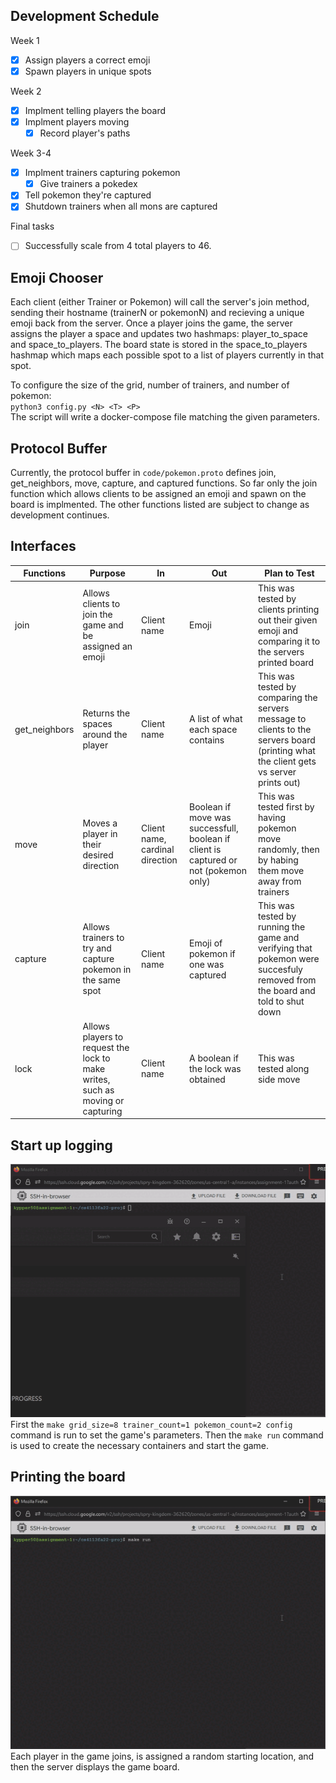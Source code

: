 ## Development Schedule
Week 1
- [x] Assign players a correct emoji
- [x] Spawn players in unique spots
  
Week 2
- [x] Implment telling players the board
- [x] Implment players moving
  - [x] Record player's paths
  
Week 3-4
- [x] Implment trainers capturing pokemon
  - [x] Give trainers a pokedex
- [x] Tell pokemon they're captured
- [x] Shutdown trainers when all mons are captured

Final tasks
- [ ] Successfully scale from 4 total players to 46.

## Emoji Chooser
Each client (either Trainer or Pokemon) will call the server's join method, sending their hostname (trainerN or pokemonN) and recieving a unique emoji back from the server. Once a player joins the game, the server assigns the player a space and updates two hashmaps: player_to_space and space_to_players. The board state is stored in the space_to_players hashmap which maps each possible spot to a list of players currently in that spot.

To configure the size of the grid, number of trainers, and number of pokemon:  
`python3 config.py <N> <T> <P>`  
The script will write a docker-compose file matching the given parameters.

## Protocol Buffer
Currently, the protocol buffer in `code/pokemon.proto` defines join, get_neighbors, move, capture, and captured functions. So far only the join function which allows clients to be assigned an emoji and spawn on the board is implmented. The other functions listed are subject to change as development continues.

## Interfaces
| Functions | Purpose | In | Out | Plan to Test |  
| --- | --- | --- | --- | --- |  
| join | Allows clients to join the game and be assigned an emoji | Client name | Emoji | This was tested by clients printing out their given emoji and comparing it to the servers printed board | 
| get_neighbors | Returns the spaces around the player | Client name | A list of what each space contains | This was tested by comparing the servers message to clients to the servers board (printing what the client gets vs server prints out) |  
| move | Moves a player in their desired direction | Client name, cardinal direction | Boolean if move was successfull, boolean if client is captured or not (pokemon only) | This was tested first by having pokemon move randomly, then by habing them move away from trainers |   
| capture |	Allows trainers to try and capture pokemon in the same spot | Client name | Emoji of pokemon if one was captured | This was tested by running the game and verifying that pokemon were succesfuly removed from the board and told to shut down |
| lock | Allows players to request the lock to make writes, such as moving or capturing | Client name | A boolean if the lock was obtained | This was tested along side move |

## Start up logging
![](media/startup_logging.gif)  
First the `make grid_size=8 trainer_count=1 pokemon_count=2 config` command is run to set the game's parameters. Then the `make run` command is used to create the necessary containers and start the game.

## Printing the board
![](media/print_board_logging.gif)  
Each player in the game joins, is assigned a random starting location, and then the server displays the game board.

